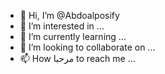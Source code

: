 - 👋 Hi, I’m @Abdoalposify
- 👀 I’m interested in ...
- 🌱 I’m currently learning ...
- 💞️ I’m looking to collaborate on ...
- 📫 How مرحبا to reach me ...

<!---
Abdoalposify/Abdoalposify is a ✨ special ✨ repository because its `README.md` (this file) appears on your GitHub profile.
You can click the Preview link to take a look at your changes.
--->
